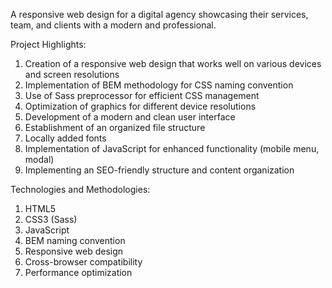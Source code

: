 A responsive web design for a digital agency showcasing their services, team, and clients with a modern and professional.

Project Highlights: 
1. Creation of a responsive web design that works well on various devices and screen resolutions 
2. Implementation of BEM methodology for CSS naming convention 
3. Use of Sass preprocessor for efficient CSS management 
4. Optimization of graphics for different device resolutions 
5. Development of a modern and clean user interface 
6. Establishment of an organized file structure 
7. Locally added fonts
8. Implementation of JavaScript for enhanced functionality (mobile menu, modal) 
9. Implementing an SEO-friendly structure and content organization 

Technologies and Methodologies: 
1. HTML5 
2. CSS3 (Sass) 
3. JavaScript 
4. BEM naming convention 
5. Responsive web design 
6. Cross-browser compatibility 
7. Performance optimization
